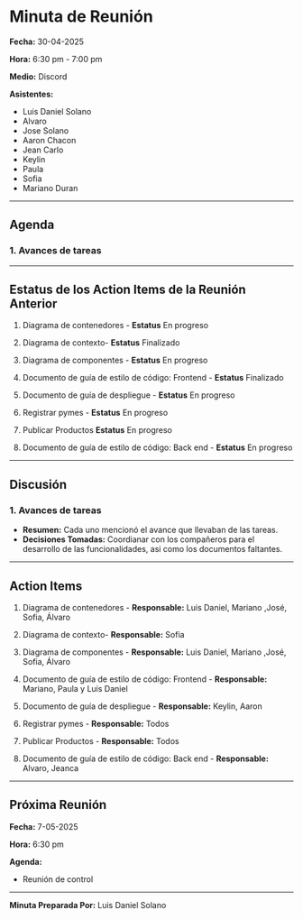 # Minuta de Reunión

**Fecha:** 30-04-2025

**Hora:** 6:30 pm - 7:00 pm

**Medio:** Discord

**Asistentes:**
- Luis Daniel Solano
- Alvaro 
- Jose Solano
- Aaron Chacon
- Jean Carlo
- Keylin 
- Paula 
- Sofia 
- Mariano Duran 

---

## Agenda

### 1. Avances de tareas 



---

## Estatus de los Action Items de la Reunión Anterior

1. Diagrama de contenedores - **Estatus** En progreso

2. Diagrama  de contexto- **Estatus** Finalizado

3. Diagrama de componentes - **Estatus** En progreso  

4. Documento de guía de estilo de código: Frontend - **Estatus** Finalizado

5. Documento de guía de despliegue - **Estatus** En progreso

6. Registrar pymes - **Estatus** En progreso 

7. Publicar Productos **Estatus** En progreso

8. Documento de guía de estilo de código: Back end  - **Estatus**  En progreso 
---

## Discusión

### 1. Avances de tareas 
- **Resumen:** Cada uno mencionó el avance que llevaban de las tareas.
- **Decisiones Tomadas:** Coordianar con los compañeros para el desarrollo de las funcionalidades, asi como los documentos faltantes.

---

## Action Items

1. Diagrama de contenedores - **Responsable:** Luis Daniel, Mariano ,José, Sofia, Álvaro

2. Diagrama  de contexto- **Responsable:** Sofia

3. Diagrama de componentes - **Responsable:** Luis Daniel, Mariano ,José, Sofia, Álvaro

4. Documento de guía de estilo de código: Frontend - **Responsable:** Mariano, Paula y Luis Daniel

5. Documento de guía de despliegue - **Responsable:** Keylin, Aaron

6. Registrar pymes - **Responsable:** Todos 

7. Publicar Productos - **Responsable:** Todos 

8. Documento de guía de estilo de código: Back end  - **Responsable:**  Alvaro, Jeanca

---

## Próxima Reunión

**Fecha:** 7-05-2025

**Hora:** 6:30 pm

**Agenda:**

- Reunión de control

---

**Minuta Preparada Por:** Luis Daniel Solano
